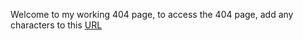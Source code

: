 Welcome to my working 404 page, to access the 404 page, add any characters to this [URL](https://iota07.github.io/404-page.github.io/)
